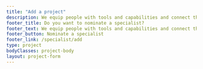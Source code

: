 ```yaml
---
title: "Add a project"
description: We equip people with tools and capabilities and connect them with open knowledge communities worldwide.
footer_title: Do you want to nominate a specialist?
footer_text: We equip people with tools and capabilities and connect them with open knowledge communities worldwide.
footer_button: Nominate a specialist
footer_link: /specialist/add
type: project
bodyClasses: project-body
layout: project-form
---
```


